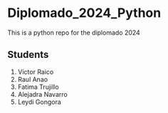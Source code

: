 # Diplomado_2024_Python
This is a python repo for the diplomado 2024

## Students
1. Victor Raico
2. Raul Anao
3. Fatima Trujillo
4. Alejadra Navarro
5. Leydi Gongora
